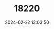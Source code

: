 ---
title: "18220"
category: "Procambarus angustatus"
draft: false
date: 2024-02-22 13:03:50
languages:
  English: ["Sandhills Crayfish"]
---